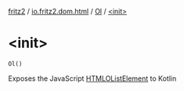 [fritz2](../../index.md) / [io.fritz2.dom.html](../index.md) / [Ol](index.md) / [&lt;init&gt;](./-init-.md)

# &lt;init&gt;

`Ol()`

Exposes the JavaScript [HTMLOListElement](https://developer.mozilla.org/en/docs/Web/API/HTMLOListElement) to Kotlin

